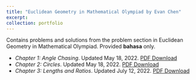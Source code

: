 ```yaml
---
title: "Euclidean Geometry in Mathematical Olympiad by Evan Chen"
excerpt: 
collection: portfolio
---
```


Contains problems and solutions from the problem section in Euclidean Geometry in Mathematical Olympiad. Provided <b>bahasa</b> only.

* <i>Chapter 1: Angle Chasing</i>. Updated May 18, 2022. <a href='http://wildan-wicaksono.github.io/files/EGMO_Chap1.pdf'>PDF Download</a>
* <i>Chapter 2: Circles</i>. Updated May 18, 2022. <a href='http://wildan-wicaksono.github.io/files/EGMO_Chap2.pdf'>PDF Download</a>
* <i>Chapter 3: Lengths and Ratios</i>. Updated July 12, 2022. <a href='http://wildan-wicaksono.github.io/files/EGMO_Chap3.pdf'>PDF Download</a>
